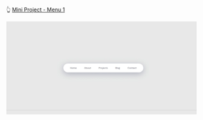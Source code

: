 👆 <a target="_blank" rel="noreferrer noopener" href="https://joaolucassousa.github.io/Front-end-Mini_Projects/menu-1/menu-1.html#">Mini Project - Menu 1</a>
<br>
<br>
<img src="https://github.com/joaolucassousa/Front-end/blob/adf28448c483fda44f96ccb4bf8dcaa47c555bff/Animated-menu-1/Mini%20Project%20-%20Animated%20Menu%201.jpeg">

